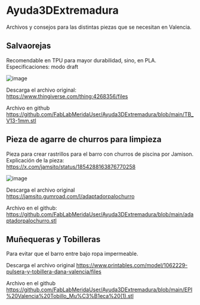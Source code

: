 # Ayuda3DExtremadura
Archivos y consejos para las distintas piezas que se necesitan en Valencia.

## Salvaorejas
Recomendable en TPU para mayor durabilidad, sino, en PLA. 
Especificaciones: modo draft

![image](https://github.com/user-attachments/assets/808740e1-3f5d-499f-b899-51400b981dd9)

Descarga el archivo original:
https://www.thingiverse.com/thing:4268356/files 

Archivo en github
https://github.com/FabLabMeridaUser/Ayuda3DExtremadura/blob/main/TB_V13-1mm.stl 

## Pieza de agarre de churros para limpieza
Pieza para crear rastrillos para el barro con churros de piscina por Jamison. 
Explicación de la pieza: https://x.com/jamsito/status/1854288163876770258 

![image](https://github.com/user-attachments/assets/fb5b3d71-d4c7-462b-af13-f9d499012248)


Descarga el archivo original
https://jamsito.gumroad.com/l/adaptadorpalochurro 

Archivo en el github: 
https://github.com/FabLabMeridaUser/Ayuda3DExtremadura/blob/main/adaptadorpalochurro.stl 

## Muñequeras y Tobilleras
Para evitar que el barro entre bajo ropa impermeable.

Descarga el archivo original
https://www.printables.com/model/1062229-pulsera-y-tobillera-dana-valencia/files

Archivo en el github
https://github.com/FabLabMeridaUser/Ayuda3DExtremadura/blob/main/EPI%20Valencia%20Tobillo_Mu%C3%B1eca%20(1).stl 

